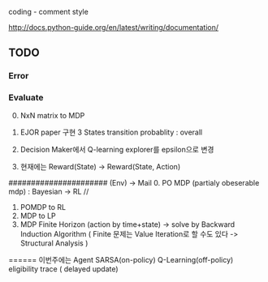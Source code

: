 coding - comment style

http://docs.python-guide.org/en/latest/writing/documentation/

## TODO

### Error

### Evaluate
0. NxN matrix to MDP
1. EJOR paper 구현
3 States
transition probablity : overall

1. Decision Maker에서 Q-learning explorer를 epsilon으로 변경
2. 현재에는 Reward(State) -> Reward(State, Action)

######################
(Env) -> Mail
0. PO MDP (partialy obeserable mdp) : Bayesian -> RL //
1. POMDP to RL
2. MDP to LP
3. MDP Finite Horizon (action by time+state) -> solve by Backward Induction Algorithm ( Finite 문제는 Value Iteration로 할 수도 있다 -> Structural Analysis )

======
이번주에는 Agent SARSA(on-policy) Q-Learning(off-policy)
eligibility trace ( delayed update)
